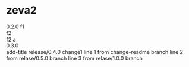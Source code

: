 # zeva2
0.2.0
f1  
f2  
f2 a  
0.3.0  
add-title
release/0.4.0 change1
line 1 from change-readme branch
line 2 from relase/0.5.0 branch
line 3 from relase/1.0.0 branch
